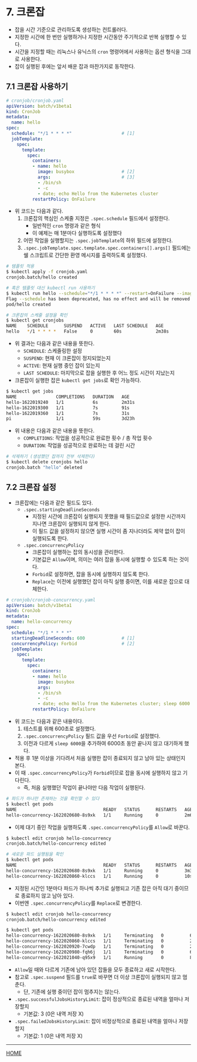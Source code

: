 # 7. 크론잡

- 잡을 시간 기준으로 관리하도록 생성하는 컨트롤러다.
- 지정한 시간에 한 번만 실행하거나 지정한 시간동안 주기적으로 반복 실행할 수 있다.
- 시간을 지정할 때는 리눅스나 유닉스의 `cron` 명령어에서 사용하는 옵션 형식을 그대로 사용한다.
- 잡이 실행된 후에는 앞서 배운 잡과 마찬가지로 동작한다.

## 7.1 크론잡 사용하기

```yaml
# cronjob/cronjob.yaml
apiVersion: batch/v1beta1
kind: CronJob
metadata:
  name: hello
spec:
  schedule: "*/1 * * * *"                   # [1]
  jobTemplate:
    spec:
      template:
        spec:
          containers:
          - name: hello
            image: busybox                  # [2]
            args:                           # [3]
            - /bin/sh
            - -c
            - date; echo Hello from the Kubernetes cluster
          restartPolicy: OnFailure
```

- 위 코드는 다음과 같다.
    1. 크론잡의 핵심인 스케줄 지정은 `.spec.schedule` 필드에서 설정한다.
        - 일반적인 `cron` 명령과 같은 형식
        - 이 예제는 매 1분마다 실행하도록 설정했다
    2. 어떤 작업을 실행할지는 `.spec.jobTemplate`의 하위 필드에 설정한다.
    3. `.spec.jobTemplate.spec.template.spec.containers[].args[]` 필드에는 쉘 스크립트로 간단한 환영 메시지를 출력하도록 설정했다.

```zsh
# 템플릿 적용
$ kubectl apply -f cronjob.yaml
cronjob.batch/hello created

# 혹은 템플릿 대신 kubectl run 사용하기
$ kubectl run hello --schedule="*/1 * * * *" --restart=OnFailure --image=busybox -- /bin/sh -c "date; echo Hello from the kubernetes cluster"
Flag --schedule has been deprecated, has no effect and will be removed in the future.
pod/hello created
```

```zsh
# 크론잡의 스케줄 설정을 확인
$ kubectl get cronjobs
NAME    SCHEDULE      SUSPEND   ACTIVE   LAST SCHEDULE   AGE
hello   */1 * * * *   False     0        60s             2m38s
```
- 위 결과는 다음과 같은 내용을 뜻한다.
    - `SCHEDULE`: 스케줄링한 설정
    - `SUSPEND`: 현재 이 크론잡이 정지되었는지
    - `ACTIVE`: 현재 실행 중인 잡이 있는지
    - `LAST SCHEDULE`: 마지막으로 잡을 실행한 후 어느 정도 시간이 지났는지
- 크론잡이 실행한 잡은 `kubectl get jobs`로 확인 가능하다.

```zsh
$ kubectl get jobs
NAME               COMPLETIONS   DURATION   AGE
hello-1622019240   1/1           6s         2m31s
hello-1622019300   1/1           7s         91s
hello-1622019360   1/1           7s         31s
pi                 1/1           59s        3d23h
```

- 위 내용은 다음과 같은 내용을 뜻한다.
    - `COMPLETIONS`: 작업을 성공적으로 완료한 횟수 / 총 작업 횟수
    - `DURATION`: 작업을 성공적으로 완료하는 데 걸린 시간

```zsh
# 삭제하기 (생성했던 잡까지 전부 삭제한다)
$ kubectl delete cronjobs hello
cronjob.batch "hello" deleted
```

## 7.2 크론잡 설정

- 크론잡에는 다음과 같은 필드도 있다.
    - `.spec.startingDeadlineSeconds`
        - 지정된 시간에 크론잡이 실행되지 못했을 때 필드값으로 설정한 시간까지 지나면 크론잡이 실행되지 않게 한다.
        - 이 필드 값을 설정하지 않으면 실행 시간이 좀 지나더라도 제약 없이 잡이 실행되도록 한다.
    - `.spec.concurrencyPolicy`
        - 크론잡이 실행하는 잡의 동시성을 관리한다.
        - 기본값은 `Allow`이며, 의미는 여러 잡을 동시에 실행할 수 있도록 하는 것이다.
        - `Forbid`로 설정하면, 잡을 동시에 실행하지 않도록 한다.
        - `Replace`는 이전에 실행했던 잡이 아직 실행 중이면, 이를 새로운 잡으로 대체한다.

```yaml
# cronjob/cronjob-concurrency.yaml
apiVersion: batch/v1beta1
kind: CronJob
metadata:
  name: hello-concurrency
spec:
  schedule: "*/1 * * * *"
  startingDeadlineSeconds: 600              # [1]
  concurrencyPolicy: Forbid                 # [2]
  jobTemplate:
    spec:
      template:
        spec:
          containers:
          - name: hello
            image: busybox
            args:
            - /bin/sh
            - -c
            - date; echo Hello from the Kubernetes cluster; sleep 6000  # [3]
          restartPolicy: OnFailure
```

- 위 코드는 다음과 같은 내용이다.
    1. 테스트를 위해 600초로 설정했다.
    2. `.spec.concurrencyPolicy` 필드 값을 우선 `Forbid`로 설정했다.
    3. 이전과 다르게 `sleep 6000`을 추가하여 6000초 동안 끝나지 않고 대기하게 했다.
- 적용 후 1분 이상을 기다려서 처음 실행한 잡이 종료되지 않고 남아 있는 상태인지 본다.
- 이 때 `.spec.concurrencyPolicy`가 `Forbid`이므로 잡을 동시에 실행하지 않고 기다린다.
    - 즉, 처음 실행했던 작업이 끝나야만 다음 작업이 실행된다.

```zsh
# 파드가 하나만 존재하는 것을 확인할 수 있다
$ kubectl get pods
NAME                                 READY   STATUS      RESTARTS   AGE
hello-concurrency-1622020680-8s9xk   1/1     Running     0          2m6s
```

- 이제 대기 중인 작업을 실행하도록 `.spec.concurrencyPolicy`를 `Allow`로 바꾼다.

```zsh
$ kubectl edit cronjob hello-concurrency
cronjob.batch/hello-concurrency edited

# 새로운 파드 실행됨을 확인
$ kubectl get pods
NAME                                 READY   STATUS      RESTARTS   AGE
hello-concurrency-1622020680-8s9xk   1/1     Running     0          3m30s
hello-concurrency-1622020860-klccs   1/1     Running     0          10s
```

- 지정된 시간인 1분마다 파드가 하나씩 추가로 실행되고 기존 잡은 아직 대기 중이므로 종료하지 않고 남아 있다.
- 이번엔 `.spec.concurrencyPolicy`를 `Replace`로 변경한다.

```zsh
$ kubectl edit cronjob hello-concurrency
cronjob.batch/hello-concurrency edited

$ kubectl get pods
hello-concurrency-1622020680-8s9xk   1/1     Terminating   0          6m9s
hello-concurrency-1622020860-klccs   1/1     Terminating   0          2m49s
hello-concurrency-1622020920-7cwdp   1/1     Terminating   0          2m9s
hello-concurrency-1622020980-fqh6j   1/1     Terminating   0          69s
hello-concurrency-1622021040-q95x9   1/1     Running       0          8s
```

- `Allow`일 때와 다르게 기존에 남아 있던 잡들을 모두 종료하고 새로 시작한다.
- 참고로 `.spec.suspend` 필드를 `true`로 바꾸면 더 이상 크론잡이 실행되지 않고 멈춘다.
    - 단, 기존에 실행 중이던 잡이 멈추지는 않는다.
- `.spec.successfulJobsHistoryLimit`: 잡이 정상적으로 종료된 내역을 얼마나 저장할지
    - 기본값: 3 (0은 내역 저장 X)
- `.spec.failedJobsHistoryLimit`: 잡이 비정상적으로 종료된 내역을 얼마나 저장할지
    - 기본값: 1 (0은 내역 저장 X)

-----
[HOME](./index.md)
